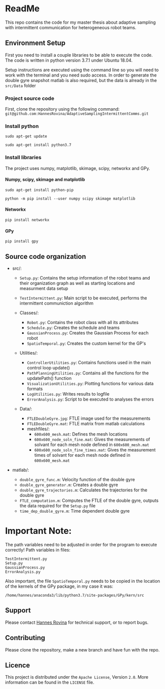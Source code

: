 # ReadMe

This repo contains the code for my master thesis about adaptive sampling with intermittent communication for heterogeneous robot teams.

## Environment Setup

First you need to install a couple libraries to be able to execute the code. The code is written in python version 3.7.1 under Ubuntu 18.04.

Setup instructions are executed using the command line so you will need to work with the terminal and you need sudo access. In order to generate the double gyre snapshot matlab is also required, but the data is already in the `src/Data` folder

### Project source code

First, clone the repository using the following command:  
`git@github.com:HannesRovina/AdaptiveSamplingIntermittentComms.git`

### Install python

`sudo apt-get update`

`sudo apt-get install python3.7`

### Install libraries

The project uses numpy, matplotlib, skimage, scipy, networkx and GPy.

#### Numpy, scipy, skimage and matplotlib

`sudo apt-get install python-pip`

`python -m pip install --user numpy scipy skimage matplotlib`

#### Networkx

`pip install networkx`


#### GPy

`pip install gpy`


## Source code organization

 * src/: 
   * `Setup.py`: Contains the setup information of the robot teams and their organization graph as well as starting locations and measurment data setup
   * `TestIntermittent.py`: Main script to be executed, performs the intermittent communiction algorithm
   
   * Classes/:
     * `Robot.py`: Contains the robot class with all its attributes
     * `Schedule.py`: Creates the schedule and teams
     * `GaussianProcess.py`: Creates the Gaussian Process for each robot
     * `SpatioTemporal.py`: Creates the custom kernel for the GP's

   * Utilities/:
     * `ControllerUtilities.py`: Contains functions used in the main control loop update()
     * `PathPlanningUtilities.py`: Contains all the functions for the updatePath() function
     * `VisualizationUtilities.py`: Plotting functions for various data formats
     * `LogUtilities.py`: Writes results to logfile
     * `ErrorAnalysis.py`: Script to be executed to analyses the errors 

   * Data/:
     * `FTLEDoubleGyre.jpg`: FTLE image used for the measurements
     * `FTLEDoubleGyre.mat`: FTLE matrix from matlab calculations
     * meshfiles/:
       * `600x600_mesh.mat`: Defines the mesh locations
       * `600x600_node_soln_fine.mat`: Gives the measurements of solvant for each mesh node defined in `600x600_mesh.mat`
       * `600x600_node_soln_fine_times.mat`: Gives the measurement times of solvant for each mesh node defined in `600x600_mesh.mat`
 
 * matlab/:
   * `double_gyre_func.m`: Velocity function of the double gyre
   * `double_gyre_generator.m`: Creates a double gyre
   * `double_gyre_trajectories.m`: Calculates the trajectories for the double gyre
   * `FTLE_computation.m`: Computes the FTLE of the double gyre, outputs the data required for the `Setup.py` file
   * `time_dep_double_gyre.m`: Time dependent double gyre
   
# Important Note:

The path variables need to be adjusted in order for the program to execute correctly!
Path variables in files:

`TestIntermittent.py`  
`Setup.py`  
`GaussianProcess.py`  
`ErrorAnalysis.py`  

Also important, the file `SpatioTemporal.py` needs to be copied in the location of the kernels of the GPy package, in my case it was: 

`/home/hannes/anaconda3/lib/python3.7/site-packages/GPy/kern/src`

## Support

Please contact [Hannes Rovina](mailto:hannes1_rovina@hotmail.com) for technical support, or to report bugs.

## Contributing

Please clone the repository, make a new branch and have fun with the repo.

## Licence

This project is distributed under the `Apache License`, Version `2.0`. More information can be found in the `LICENSE` file.